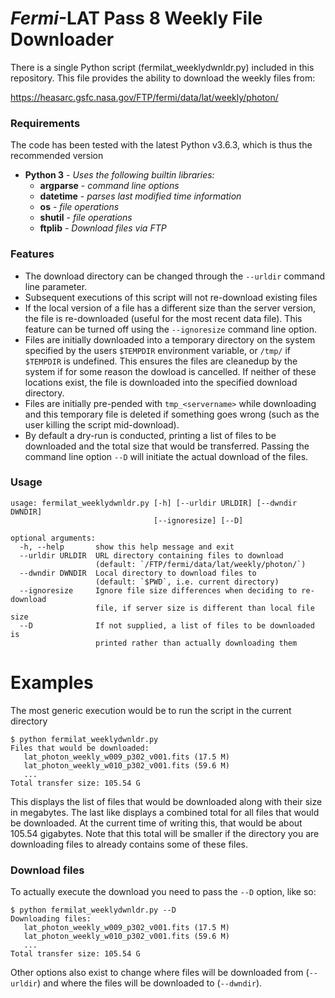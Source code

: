 # _Fermi_-LAT Pass 8 Weekly File Downloader

There is a single Python script (fermilat_weeklydwnldr.py) included in this
repository. This file provides the ability to download the weekly files from:

https://heasarc.gsfc.nasa.gov/FTP/fermi/data/lat/weekly/photon/

### Requirements
The code has been tested with the latest Python v3.6.3, which is thus the
recommended version

- **Python 3** - *Uses the following builtin libraries:*
  - **argparse** - *command line options*
  - **datetime** - *parses last modified time information*
  - **os** - *file operations*
  - **shutil** - *file operations*
  - **ftplib** - *Download files via FTP*

### Features
- The download directory can be changed through the `--urldir` command line 
parameter.
- Subsequent executions of this script will not re-download existing files
- If the local version of a file has a different size than the server version,
the file is re-downloaded (useful for the most recent data file). This feature
can be turned off using the `--ignoresize` command line option.
- Files are initially downloaded into a temporary directory on the system
specified by the users `$TEMPDIR` environment variable, or `/tmp/` if `$TEMPDIR`
is undefined. This ensures the files are cleanedup by the system if for some 
reason the dowload is cancelled. If neither of these locations exist, the file is downloaded into the specified download directory.
- Files are initially pre-pended with `tmp_<servername>` while downloading and
this temporary file is deleted if something goes wrong (such as the user killing
the script mid-download).
- By default a dry-run is conducted, printing a list of files to be downloaded
and the total size that would be transferred. Passing the command line option
`--D` will initiate the actual download of the files.

### Usage
```
usage: fermilat_weeklydwnldr.py [-h] [--urldir URLDIR] [--dwndir DWNDIR]
                                [--ignoresize] [--D]

optional arguments:
  -h, --help       show this help message and exit
  --urldir URLDIR  URL directory containing files to download
                   (default: `/FTP/fermi/data/lat/weekly/photon/`)
  --dwndir DWNDIR  Local directory to download files to
                   (default: `$PWD`, i.e. current directory)
  --ignoresize     Ignore file size differences when deciding to re-download
                   file, if server size is different than local file size
  --D              If not supplied, a list of files to be downloaded is
                   printed rather than actually downloading them
```

# Examples

The most generic execution would be to run the script in the current directory
```
$ python fermilat_weeklydwnldr.py
Files that would be downloaded:
   lat_photon_weekly_w009_p302_v001.fits (17.5 M)
   lat_photon_weekly_w010_p302_v001.fits (59.6 M)
   ...
Total transfer size: 105.54 G
```
This displays the list of files that would be downloaded along with their size
in megabytes. The last like displays a combined total for all files that would
be downloaded. At the current time of writing this, that would be about 105.54 
gigabytes. Note that this total will be smaller if the directory you are
downloading files to already contains some of these files.

### Download files
To actually execute the download you need to pass the `--D` option, like so:
```
$ python fermilat_weeklydwnldr.py --D
Downloading files:
   lat_photon_weekly_w009_p302_v001.fits (17.5 M)
   lat_photon_weekly_w010_p302_v001.fits (59.6 M)
   ...
Total transfer size: 105.54 G
```

Other options also exist to change where files will be downloaded from 
(`--urldir`) and where the files will be downloaded to (`--dwndir`).
